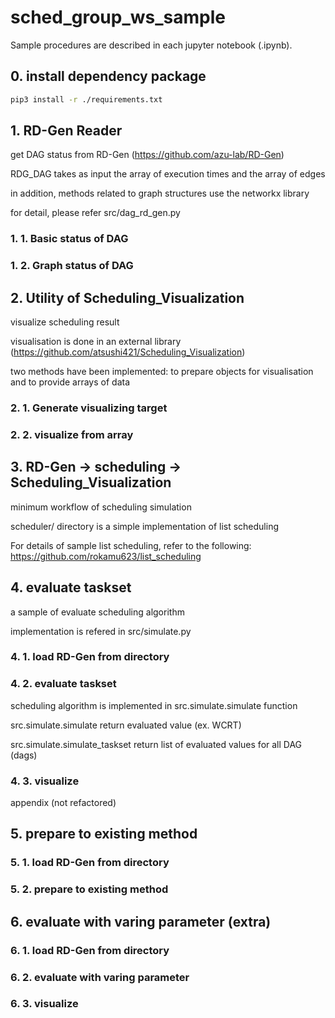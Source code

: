 # sched_group_ws_sample
Sample procedures are described in each jupyter notebook (.ipynb).

## 0. install dependency package
```bash
pip3 install -r ./requirements.txt
```

## 1. RD-Gen Reader
get DAG status from RD-Gen (https://github.com/azu-lab/RD-Gen)

RDG_DAG takes as input the array of execution times and the array of edges

in addition, methods related to graph structures use the networkx library

for detail, please refer src/dag_rd_gen.py
### 1. 1. Basic status of DAG
### 1. 2. Graph status of DAG

## 2. Utility of Scheduling_Visualization
visualize scheduling result

visualisation is done in an external library (https://github.com/atsushi421/Scheduling_Visualization)

two methods have been implemented: to prepare objects for visualisation and to provide arrays of data
### 2. 1. Generate visualizing target
### 2. 2. visualize from array

## 3. RD-Gen -> scheduling -> Scheduling_Visualization
minimum workflow of scheduling simulation

scheduler/ directory is a simple implementation of list scheduling

For details of sample list scheduling, refer to the following:
https://github.com/rokamu623/list_scheduling

## 4. evaluate taskset
a sample of evaluate scheduling algorithm

implementation is refered in src/simulate.py
### 4. 1. load RD-Gen from directory
### 4. 2. evaluate taskset
scheduling algorithm is implemented in src.simulate.simulate function

src.simulate.simulate return evaluated value (ex. WCRT)

src.simulate.simulate_taskset return list of evaluated values for all DAG (dags)
### 4. 3. visualize

appendix (not refactored)

## 5. prepare to existing method
### 5. 1. load RD-Gen from directory
### 5. 2. prepare to existing method
## 6. evaluate with varing parameter (extra)
### 6. 1. load RD-Gen from directory
### 6. 2. evaluate with varing parameter
### 6. 3. visualize
